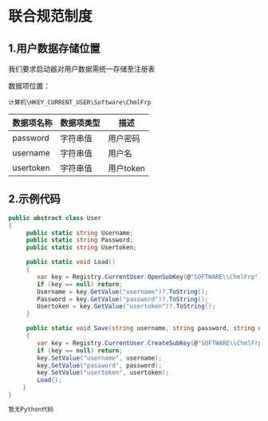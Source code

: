 # 联合规范制度

## 1.用户数据存储位置
我们要求启动器对用户数据需统一存储至注册表

数据项位置：
```
计算机\HKEY_CURRENT_USER\Software\ChmlFrp
```


| 数据项名称  | 数据项类型 | 描述 |
| ------------- | ------------- | ------------- |
| password  | 字符串值  | 用户密码  |
| username  | 字符串值  | 用户名  |
| usertoken  | 字符串值  | 用户token  |

## 2.示例代码
```csharp
public abstract class User
{
     public static string Username;
     public static string Password;
     public static string Usertoken;

     public static void Load()
     {
        var key = Registry.CurrentUser.OpenSubKey(@"SOFTWARE\\ChmlFrp");
        if (key == null) return;
        Username = key.GetValue("username")?.ToString();
        Password = key.GetValue("password")?.ToString();
        Usertoken = key.GetValue("usertoken")?.ToString();
     }

     public static void Save(string username, string password, string usertoken)
     {
        var key = Registry.CurrentUser.CreateSubKey(@"SOFTWARE\\ChmlFrp", true);
        if (key == null) return;
        key.SetValue("username", username);
        key.SetValue("password", password);
        key.SetValue("usertoken", usertoken);
        Load();
    }
}
```

```python
暂无Python代码
```
